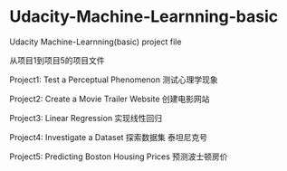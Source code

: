 # Udacity-Machine-Learnning-basic
Udacity Machine-Learnning(basic) project file

从项目1到项目5的项目文件

Project1: Test a Perceptual Phenomenon 测试心理学现象

Project2: Create a Movie Trailer Website 创建电影网站

Project3: Linear Regression 实现线性回归

Project4: Investigate a Dataset 探索数据集 泰坦尼克号

Project5: Predicting Boston Housing Prices 预测波士顿房价
